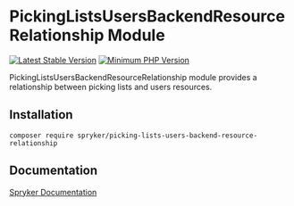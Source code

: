 # PickingListsUsersBackendResourceRelationship Module
[![Latest Stable Version](https://poser.pugx.org/spryker/picking-lists-users-backend-resource-relationship/v/stable.svg)](https://packagist.org/packages/spryker/picking-lists-users-backend-resource-relationship)
[![Minimum PHP Version](https://img.shields.io/badge/php-%3E%3D%208.0-8892BF.svg)](https://php.net/)

PickingListsUsersBackendResourceRelationship module provides a relationship between picking lists and users resources.

## Installation

```
composer require spryker/picking-lists-users-backend-resource-relationship
```

## Documentation

[Spryker Documentation](https://docs.spryker.com)
